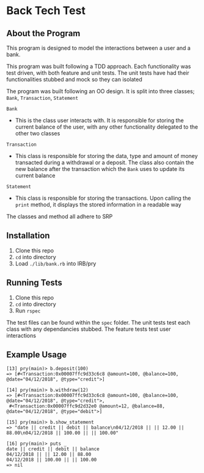 # Back Tech Test
## About the Program
This program is designed to model the interactions between a user and a bank.

This program was built following a TDD approach. Each functionality was test driven, with both feature and unit tests. The unit tests have had their functionalities stubbed and mock so they can isolated

The program was built following an OO design. It is split into three classes; `Bank`, `Transaction`, `Statement`

`Bank`
- This is the class user interacts with. It is responsible for storing the current balance of the user, with any other functionality delegated to the other two classes

`Transaction`
- This class is responsible for storing the data, type and amount of money transacted during a withdrawal or a deposit. The class also contain the new balance after the transaction which the `Bank` uses to update its current balance

`Statement`
- This class is responsible for storing the transactions. Upon calling the `print` method, it displays the stored information in a readable way

The classes and method all adhere to SRP

## Installation
1. Clone this repo
2. `cd` into directory
3. Load `./lib/bank.rb` into IRB/pry

## Running Tests
1. Clone this repo
2. `cd` into directory
3. Run `rspec`

The test files can be found within the `spec` folder. The unit tests test each class with any dependancies stubbed. The feature tests test user interactions

## Example Usage
```
[13] pry(main)> b.deposit(100)
=> [#<Transaction:0x00007ffc9d33c6c8 @amount=100, @balance=100, @date="04/12/2018", @type="credit">]

[14] pry(main)> b.withdraw(12)
=> [#<Transaction:0x00007ffc9d33c6c8 @amount=100, @balance=100, @date="04/12/2018", @type="credit">,
 #<Transaction:0x00007ffc9d2d32e0 @amount=12, @balance=88, @date="04/12/2018", @type="debit">]

[15] pry(main)> b.show_statement
=> "date || credit || debit || balance\n04/12/2018 || || 12.00 || 88.00\n04/12/2018 || 100.00 || || 100.00"

[16] pry(main)> puts _
date || credit || debit || balance
04/12/2018 || || 12.00 || 88.00
04/12/2018 || 100.00 || || 100.00
=> nil
```
